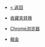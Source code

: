 - [< 返回]()

- [收藏夹转换](bookmark/index.md)
- [Chrome浏览器](bookmark/chrome.md 'Chrome浏览器')
- [掘金](bookmark/juejin.md '掘金')
